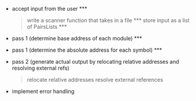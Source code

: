 

- accept input from the user ***
    > write a scanner function that takes in a file ***
    > store input as a list of PairsLists ***


- pass 1 (determine base address of each module) ***

- pass 1 (determine the absolute address for each symbol) ***
    



- pass 2 (generate actual output by relocating relative addresses and resolving external refs)
    > relocate relative addresses 
    > resolve external references 



- implement error handling  

